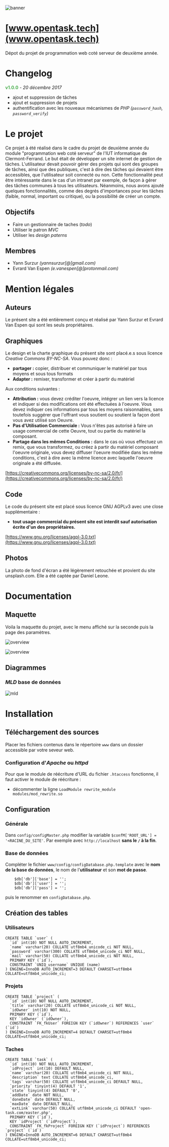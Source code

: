 ![banner](Graphics/banner.png)

# [www.opentask.tech](www.opentask.tech)

Dépot du projet de programmation web coté serveur de deuxième année.


# Changelog
<b style="color: #4caf50">v1.0.0</b> - *20 décembre 2017*
-   ajout et suppression de tâches
-   ajout et suppression de projets
-   authentification avec les nouveaux mécanismes de *PHP* *(`password_hash`, `password_verify`)*


# Le projet
Ce projet à été réalisé dans le cadre du projet de deuxième année du module
"programmation web coté serveur" de l'IUT informatique de Clermont-Ferrand.
Le but était de développer un site internet de gestion de tâches. L'utilisateur
devait pouvoir gérer des projets qui sont des groupes de tâches, ainsi que des
publiques, c'est à dire des tâches qui devaient être accessibles, que
l'utilisateur soit connecté ou non. Cette fonctionnalité peut être intéressante
dans le cas d'un intranet par exemple, de façon à gérer des tâches communes
à tous les utilisateurs. Néanmoins, nous avons ajouté quelques fonctionnalités,
comme des degrés d'importances pour les tâches (faible, normal, important ou
critique), ou la possibilité de créer un compte.

## Objectifs
-   Faire un gestionnaire de taches (*todo*)
-   Utiliser le patron *MVC*
-   Utiliser les *design paterns*

## Membres
-   Yann Surzur *(yannsurzur[@]gmail.com)*
-   Evrard Van Espen *(e.vanespen[@]protonmail.com)*

# Mention légales
## Auteurs
Le présent site a été entièrement conçu et réalisé par Yann Surzur
 et Evrard Van Espen qui sont les seuls propriétaires.

## Graphiques
Le design et la charte graphique du présent site sont placé.e.s sous licence *Creative
Commons BY-NC-SA*. Vous pouvez donc :

- **partager :** copier, distribuer et communiquer le matériel par tous moyens et sous tous formats
- **Adapter :** remixer, transformer et créer à partir du matériel

Aux conditions suivantes :
- **Attribution :** vous devez créditer l'oeuvre, intégrer un lien vers la licence et indiquer si des modifications ont été effectuées à l'oeuvre. Vous devez indiquer ces informations par tous les moyens raisonnables, sans toutefois suggérer que l'offrant vous soutient ou soutient la façon dont vous avez utilisé son Oeuvre.
- **Pas d’Utilisation Commerciale :** Vous n'êtes pas autorisé à faire un usage commercial de cette Oeuvre, tout ou partie du matériel la composant.
- **Partage dans les mêmes Conditions :** dans le cas où vous effectuez un remix, que vous transformez, ou créez à partir du matériel composant l'oeuvre originale, vous devez diffuser l'oeuvre modifiée dans les même conditions, c'est à dire avec la même licence avec laquelle l'oeuvre originale a été diffusée.

[https://creativecommons.org/licenses/by-nc-sa/2.0/fr/](https://creativecommons.org/licenses/by-nc-sa/2.0/fr/)

## Code
Le code du présent site est placé sous licence GNU AGPLv3 avec une close supplémentaire :

- **tout usage commercial du présent site est interdit sauf autorisation écrite d'un des propriétaires.**

[https://www.gnu.org/licenses/agpl-3.0.txt](https://www.gnu.org/licenses/agpl-3.0.txt)

## Photos
La photo de fond d'écran a été légèrement retouchée et provient du site unsplash.com. Elle a été captée par Daniel Leone.

# Documentation
## Maquette
Voila la maquette du projet, avec le menu affiché sur la  seconde puis la page des paramètres.

![overview](Doc/overview.png)


![overview](Doc/overviewMenu.png)

## Diagrammes
### *MLD* base de données
![mld](Doc/mld.png)

# Installation
## Téléchargement des sources
Placer les fichiers contenus dans le répertoire `www` dans un dossier accessible par votre seveur web.

### Configuration d'*Apache* ou *httpd*
Pour que le module de réécriture d'URL du fichier `.htaccess` fonctionne, il faut activer le module de réécriture :

- décommenter la ligne `LoadModule rewrite_module modules/mod_rewrite.so`

## Configuration
### Générale
Dans `config/configMaster.php` modifier la variable `$confM['ROOT_URL'] = '<RACINE_DU_SITE'`.
Par exemple avec `http://localhost` **sans le `/` à la fin**.


### Base de données
Compléter le fichier `www/config/configDatabase.php.template` avec le **nom de la base de données**,
 le nom de l'**utilisateur** et son **mot de passe**.

```
	$db['db']['base'] = '';
	$db['db']['user'] = '';
	$db['db']['pass'] = '';

```
puis le renommer en `configDatabase.php`.

## Création des tables
### Utilisateurs
```
CREATE TABLE `user` (
  `id` int(10) NOT NULL AUTO_INCREMENT,
  `name` varchar(20) COLLATE utf8mb4_unicode_ci NOT NULL,
  `password` varchar(300) COLLATE utf8mb4_unicode_ci NOT NULL,
  `mail` varchar(50) COLLATE utf8mb4_unicode_ci NOT NULL,
  PRIMARY KEY (`id`),
  CONSTRAINT `UNIQ_username` UNIQUE (name)
) ENGINE=InnoDB AUTO_INCREMENT=3 DEFAULT CHARSET=utf8mb4 COLLATE=utf8mb4_unicode_ci;
```
### Projets

```
CREATE TABLE `project` (
  `id` int(10) NOT NULL AUTO_INCREMENT,
  `title` varchar(20) COLLATE utf8mb4_unicode_ci NOT NULL,
  `idOwner` int(10) NOT NULL,
  PRIMARY KEY (`id`),
  KEY `idOwner` (`idOwner`),
  CONSTRAINT `FK_fkUser` FOREIGN KEY (`idOwner`) REFERENCES `user` (`id`)
) ENGINE=InnoDB AUTO_INCREMENT=4 DEFAULT CHARSET=utf8mb4 COLLATE=utf8mb4_unicode_ci;
```

### Taches
```
CREATE TABLE `task` (
  `id` int(10) NOT NULL AUTO_INCREMENT,
  `idProject` int(10) DEFAULT NULL,
  `name` varchar(20) COLLATE utf8mb4_unicode_ci NOT NULL,
  `description` text COLLATE utf8mb4_unicode_ci,
  `tags` varchar(50) COLLATE utf8mb4_unicode_ci DEFAULT NULL,
  `priority` tinyint(4) DEFAULT '1',
  `state` tinyint(4) DEFAULT '0',
  `addDate` date NOT NULL,
  `doneDate` date DEFAULT NULL,
  `maxDate` date DEFAULT NULL,
  `extLink` varchar(50) COLLATE utf8mb4_unicode_ci DEFAULT 'open-task.com/easter.php',
  PRIMARY KEY (`id`),
  KEY `idProject` (`idProject`),
  CONSTRAINT `FK_fkProject` FOREIGN KEY (`idProject`) REFERENCES `project` (`id`)
) ENGINE=InnoDB AUTO_INCREMENT=6 DEFAULT CHARSET=utf8mb4 COLLATE=utf8mb4_unicode_ci;
```
